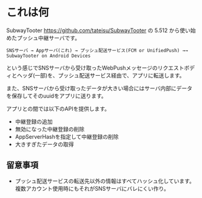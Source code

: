 # これは何
SubwayTooter https://github.com/tateisu/SubwayTooter の 5.512 から使い始めたプッシュ中継サーバです。

```
SNSサーバ → Appサーバ(これ) → プッシュ配送サービス(FCM or UnifiedPush) →→ SubwayTooter on Android Devices
```
という感じでSNSサーバから受け取ったWebPushメッセージのリクエストボディとヘッダ(一部)を、プッシュ配送サービス経由で、アプリに転送します。

また、SNSサーバから受け取ったデータが大きい場合にはサーバ内部にデータを保存してそのuuidをアプリに送ります。

アプリとの間では以下のAPIを提供します。
- 中継登録の追加
- 無効になった中継登録の削除
- AppServerHashを指定して中継登録の削除
- 大きすぎたデータの取得

## 留意事項
- プッシュ配送サービスの転送先以外の情報はすべてハッシュ化しています。複数アカウント使用時にもそれがSNSサーバにバレにくい作り。
